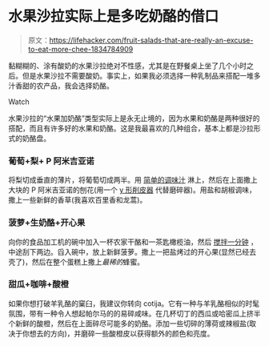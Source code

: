 # 水果沙拉实际上是多吃奶酪的借口

> 原文：<https://lifehacker.com/fruit-salads-that-are-really-an-excuse-to-eat-more-chee-1834784909>

黏糊糊的、涂有酸奶的水果沙拉绝对不性感，尤其是在野餐桌上坐了几个小时之后。但是水果沙拉不需要酸奶。事实上，如果我必须选择一种乳制品来搭配一堆多汁香甜的农产品，我会选择奶酪。

Watch

水果沙拉的“水果加奶酪”类型实际上是永无止境的，因为水果和奶酪是两种很好的搭配，而且有许多好的水果和奶酪。这是我最喜欢的几种组合，基本上都是沙拉形式的奶酪盘。

### 葡萄+梨+ P 阿米吉亚诺

将梨切成垂直的薄片，将葡萄切成两半。用 [简单的调味汁](https://lifehacker.com/make-your-own-awesome-salad-dressing-with-this-simple-c-1530646384) 淋上，然后在上面撒上大块的 P 阿米吉亚诺的刨花(用一个 [y 形削皮器](https://skillet.lifehacker.com/kitchen-tool-school-the-humble-y-shaped-vegetable-peel-1785666402) 代替磨碎器)。用盐和胡椒调味，撒上一些新鲜的香草(我喜欢百里香和龙蒿)。

### 菠萝+生奶酪+开心果

向你的食品加工机的碗中加入一杯农家干酪和一茶匙橄榄油，然后 [搅拌一分钟](https://skillet.lifehacker.com/cottage-cheese-is-even-better-whipped-1834726636) ，中途刮下两边。舀入碗中，放上新鲜菠萝。撒上一把盐烤过的开心果(显然已经去壳了)，然后在整个蛋糕上撒上*最稀的*蜂蜜。

### 甜瓜+咖啡+酸橙

如果你想打破羊乳酪的窠臼，我建议你转向 cotija。它有一种与羊乳酪相似的时髦氛围，带有一种令人想起帕尔马的的易碎咸味。在几杯切丁的西瓜或哈密瓜上挤半个新鲜的酸橙，然后在上面碎尽可能多的奶酪。添加一些切碎的薄荷或辣椒盐(取决于你想去的方向)，并磨碎一些酸橙皮以获得额外的颜色和亮度。